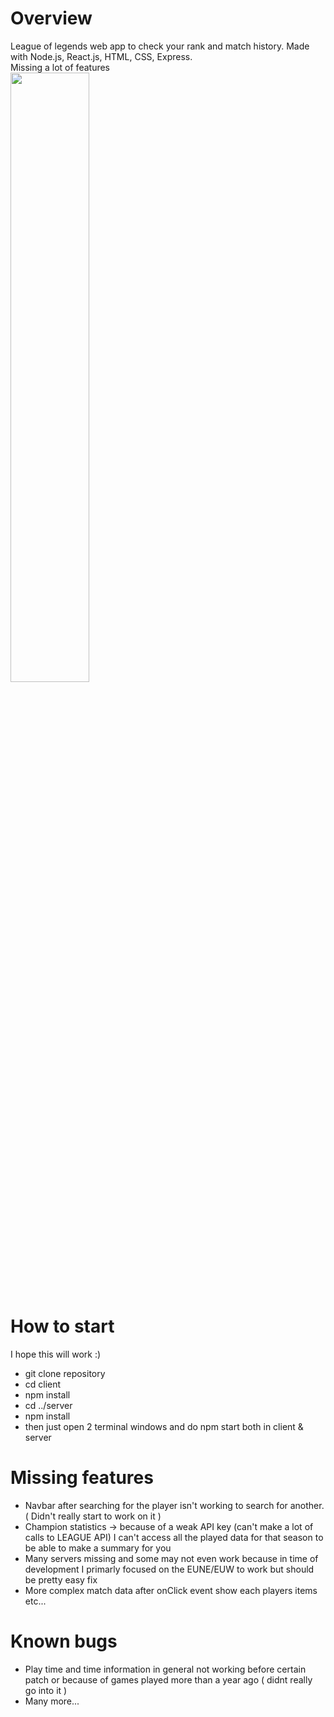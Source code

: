 # Overview
League of legends web app to check your rank and match history. Made with Node.js, React.js, HTML, CSS, Express.
<br/>
Missing a lot of features
<br/>
[<img src="https://img.youtube.com/vi/i6rR2tRqTqQ/maxresdefault.jpg" width="50%">](https://www.youtube.com/watch?v=i6rR2tRqTqQ)
# How to start
I hope this will work :)
* git clone repository
* cd client
* npm install
* cd ../server
* npm install
* then just open 2 terminal windows and do npm start both in client & server
# Missing features
* Navbar after searching for the player isn't working to search for another. ( Didn't really start to work on it )
* Champion statistics -> because of a weak API key (can't make a lot of calls to LEAGUE API) I can't access all the played data for that season to be able to make a summary for you
* Many servers missing and some may not even work because in time of development I primarly focused on the EUNE/EUW to work but should be pretty easy fix
* More complex match data after onClick event show each players items etc...
# Known bugs
* Play time and time information in general not working before certain patch or because of games played more than a year ago ( didnt really go into it )
* Many more...
